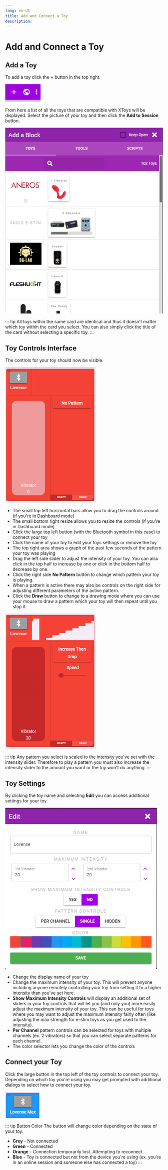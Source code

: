 ```yaml
---
lang: en-US
title: Add and Connect a Toy
description: 
---
```


# Add and Connect a Toy

## Add a Toy

To add a toy click the + button in the top right.

![Add Button](../images/add-button.png)

From here a list of all the toys that are compatible with XToys will be displayed. Select the picture of your toy and then click the **Add to Session** button.

![Toy Selection](../images/toy-selection.png)

::: tip
All toys within the same card are identical and thus it doesn't matter which toy within the card you select. You can also simply click the title of the card without selecting a specific toy.
:::

## Toy Controls Interface

The controls for your toy should now be visible.

![Toy Controls](../images/toy-controls.png)

* The small top left horizontal bars allow you to drag the controls around (if you're in Dashboard mode)
* The small bottom right resize allows you to resize the controls (if you're in Dashboard mode)
* Click the large top left button (with the Bluetooth symbol in this case) to connect your toy
* Click the name of your toy to edit your toys settings or remove the toy
* The top right area shows a graph of the past few seconds of the pattern your toy was playing
* Drag the left side slider to adjust the intensity of your toy. You can also click in the top half to increase by one or click in the bottom half to decrease by one.
* Click the right side **No Pattern** button to change which pattern your toy is playing.
* When a pattern is active there may also be controls on the right side for adjusting different parameters of the active pattern.
* Click the **Draw** button to change to a drawing mode where you can use your mouse to draw a pattern which your toy will then repeat until you stop it.

![Active Toy Controls](../images/toy-controls-active.png)

::: tip
Any pattern you select is scaled to the intensity you've set with the intensity slider. Therefore to play a pattern you must also increase the intensity slider to the amount you want or the toy won't do anything.
:::

## Toy Settings

By clicking the toy name and selecting **Edit** you can access additional settings for your toy.

![Toy Settings](../images/toy-settings.png)

* Change the display name of your toy
* Change the maximum intensity of your toy. This will prevent anyone including anyone remotely controlling your toy from setting it to a higher intensity than you've set here.
* **Show Maximum Intensity Controls** will display an additional set of sliders in your toy controls that will let you (and only you) more easily adjust the maximum intensity of your toy. This can be useful for toys where you may want to adjust the maximum intensity fairly often (like adjusting the max strength for e-stim toys as you get used to the intensity).
* **Per Channel** pattern controls can be selected for toys with multiple channels (ex. 2 vibrators) so that you can select separate patterns for each channel.
* The color selector lets you change the color of the controls

## Connect your Toy

Click the large button in the top left of the toy controls to connect your toy. Depending on which toy you're using you may get prompted with additional dialogs to select how to connect your toy.

![Bluetooth Button](../images/bluetooth-button.png)

::: tip Button Color
The button will change color depending on the state of your toy:
* **Grey** - Not connected
* **Green** - Connected
* **Orange** - Connection temporarily lost. Attempting to reconnect.
* **Blue** - Toy is connected but not from the device you're using (ex. you're in an online session and someone else has connected a toy)
:::